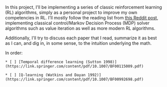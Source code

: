 In this project, I'll be implementing a series of classic reinforcement learning (RL) algorithms, simply as a personal project to improve my own competencies in RL. I'll mostly follow the reading list from [this Reddit post](https://old.reddit.com/r/reinforcementlearning/comments/8k356e/new_phd_student_what_papers_should_i_read_first/), implementing classical control/Markov Decision Process (MDP) solver algorithms such as value iteration as well as more modern RL algorithms. 

Additionally, I'll try to discuss each paper that I read, summarize it as best as I can, and dig in, in some sense, to the intuition underlying the math. 

In order: 

	* [ ] [Temporal difference learning (Sutton 1998)](https://link.springer.com/content/pdf/10.1007/BF00115009.pdf)

	* [ ] [Q-learning (Watkins and Dayan 1992)](https://link.springer.com/content/pdf/10.1007/BF00992698.pdf)
